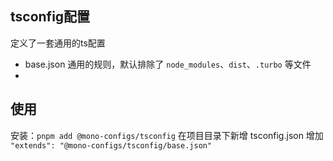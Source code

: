 ## tsconfig配置
定义了一套通用的ts配置
- base.json 通用的规则，默认排除了 `node_modules`、`dist`、`.turbo` 等文件
- 

## 使用
安装：`pnpm add @mono-configs/tsconfig`
在项目目录下新增 tsconfig.json
增加 `"extends": "@mono-configs/tsconfig/base.json"`
